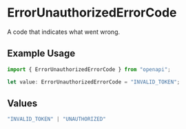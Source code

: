 # ErrorUnauthorizedErrorCode

A code that indicates what went wrong.

## Example Usage

```typescript
import { ErrorUnauthorizedErrorCode } from "openapi";

let value: ErrorUnauthorizedErrorCode = "INVALID_TOKEN";
```

## Values

```typescript
"INVALID_TOKEN" | "UNAUTHORIZED"
```